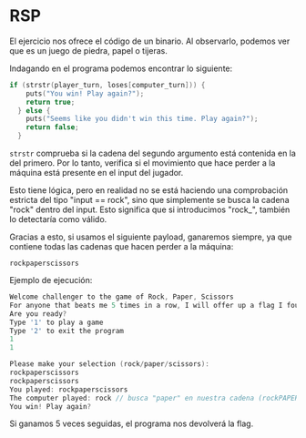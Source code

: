 # RSP

El ejercicio nos ofrece el código de un binario. Al observarlo, podemos ver que es un juego de piedra, papel o tijeras.

Indagando en el programa podemos encontrar lo siguiente:

```c
if (strstr(player_turn, loses[computer_turn])) {
    puts("You win! Play again?");
    return true;
  } else {
    puts("Seems like you didn't win this time. Play again?");
    return false;
  }
```

`strstr` comprueba si la cadena del segundo argumento está contenida en la del primero. Por lo tanto, verifica si el movimiento que hace perder a la máquina está presente en el input del jugador.

Esto tiene lógica, pero en realidad no se está haciendo una comprobación estricta del tipo "input == rock", sino que simplemente se busca la cadena "rock" dentro del input. Esto significa que si introducimos "rock\_", también lo detectaría como válido.

Gracias a esto, si usamos el siguiente payload, ganaremos siempre, ya que contiene todas las cadenas que hacen perder a la máquina:

```
rockpaperscissors
```

Ejemplo de ejecución:

```c
Welcome challenger to the game of Rock, Paper, Scissors
For anyone that beats me 5 times in a row, I will offer up a flag I found
Are you ready?
Type '1' to play a game
Type '2' to exit the program
1
1

Please make your selection (rock/paper/scissors):
rockpaperscissors
rockpaperscissors
You played: rockpaperscissors
The computer played: rock // busca "paper" en nuestra cadena (rockPAPERscissors)
You win! Play again?
```

Si ganamos 5 veces seguidas, el programa nos devolverá la flag.
